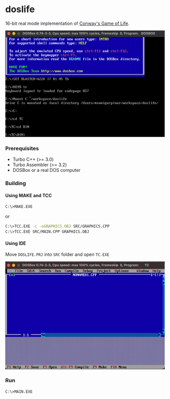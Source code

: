 # doslife

16-bit real mode implementation of [Conway's Game of Life](https://en.wikipedia.org/wiki/Conway%27s_Game_of_Life).


![doslife](ASSETS/doslife.gif)

### Prerequisites
+ Turbo C++ (>= 3.0)
+ Turbo Assembler (>= 3.2)
+ DOSBox or a real DOS computer

### Building
#### Using MAKE and TCC
```bash
C:\>MAKE.EXE
```
or
```bash
C:\>TCC.EXE -c -oGRAPHICS.OBJ SRC/GRAPHICS.CPP
C:\>TCC.EXE SRC/MAIN.CPP GRAPHICS.OBJ
```
#### Using IDE
Move `DOSLIFE.PRJ` into `SRC` folder and open `TC.EXE`

![tc](ASSETS/tc.gif)

### Run
```bash
C:\>MAIN.EXE
```

